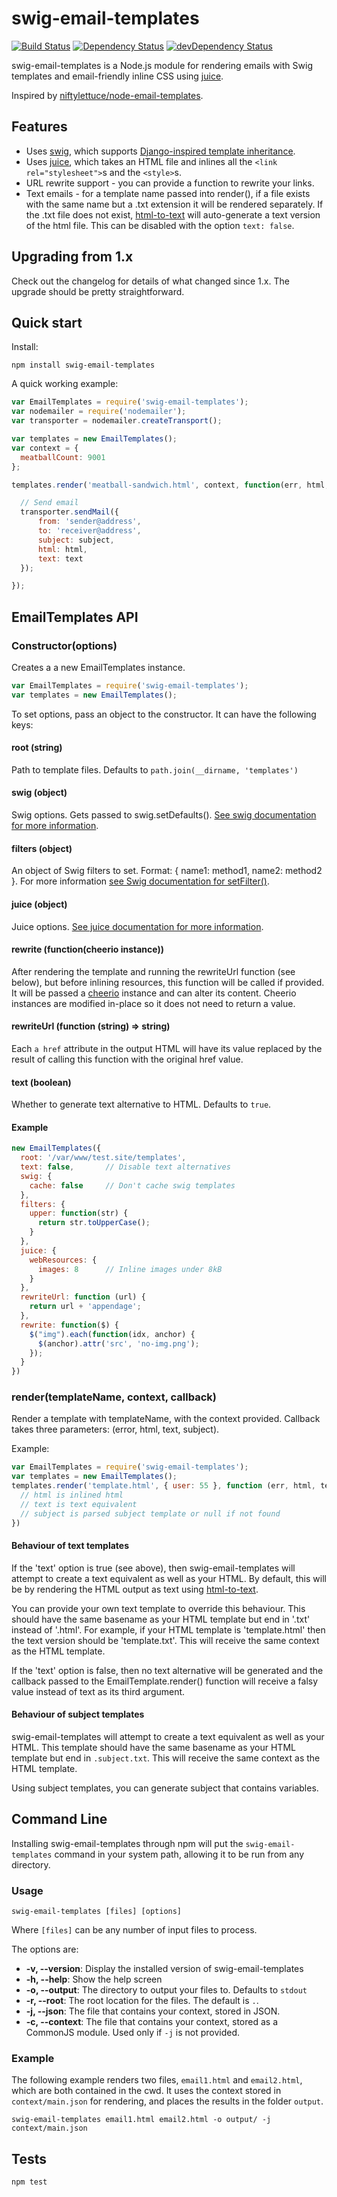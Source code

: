 # swig-email-templates

[![Build Status](https://travis-ci.org/andrewrk/swig-email-templates.png?branch=master)](https://travis-ci.org/andrewrk/swig-email-templates)
[![Dependency Status](https://david-dm.org/andrewrk/swig-email-templates.svg)](https://david-dm.org/andrewrk/swig-email-templates)
[![devDependency Status](https://david-dm.org/andrewrk/swig-email-templates/dev-status.svg)](https://david-dm.org/andrewrk/swig-email-templates#info=devDependencies)

swig-email-templates is a Node.js module for rendering emails with Swig templates and
email-friendly inline CSS using [juice](https://github.com/Automattic/juice).

Inspired by [niftylettuce/node-email-templates](https://github.com/niftylettuce/node-email-templates).


## Features

 * Uses [swig], which supports
   [Django-inspired template inheritance](https://docs.djangoproject.com/en/dev/topics/templates/#template-inheritance).
 * Uses [juice], which takes an HTML
   file and inlines all the `<link rel="stylesheet">`s and the `<style>`s.
 * URL rewrite support - you can provide a function to rewrite your links.
 * Text emails - for a template name passed into render(), if a file exists
   with the same name but a .txt extension it will be rendered separately.
   If the .txt file does not exist, [html-to-text] will auto-generate a text
   version of the html file. This can be disabled with the option `text: false`.


## Upgrading from 1.x

Check out the changelog for details of what changed since 1.x.  The upgrade
should be pretty straightforward.


## Quick start

Install:

    npm install swig-email-templates

A quick working example:

```js
var EmailTemplates = require('swig-email-templates');
var nodemailer = require('nodemailer');
var transporter = nodemailer.createTransport();

var templates = new EmailTemplates();
var context = {
  meatballCount: 9001
};

templates.render('meatball-sandwich.html', context, function(err, html, text, subject) {

  // Send email
  transporter.sendMail({
      from: 'sender@address',
      to: 'receiver@address',
      subject: subject,
      html: html,
      text: text
  });

});
```


## EmailTemplates API

### Constructor(options)

Creates a a new EmailTemplates instance.

```js
var EmailTemplates = require('swig-email-templates');
var templates = new EmailTemplates();
```

To set options, pass an object to the constructor.  It can have the following keys:

#### root (string)

Path to template files.  Defaults to ```path.join(__dirname, 'templates')```

#### swig (object)

Swig options.  Gets passed to swig.setDefaults().  [See swig documentation for more information](http://paularmstrong.github.io/swig/docs/api/#SwigOpts).

#### filters (object)

An object of Swig filters to set.  Format: { name1: method1, name2: method2 }.  For more information [see Swig documentation for setFilter()](http://paularmstrong.github.io/swig/docs/api/#setFilter).

#### juice (object)

Juice options. [See juice documentation for more information](https://github.com/Automattic/juice#options).

#### rewrite (function(cheerio instance))

After rendering the template and running the rewriteUrl function (see below), but before inlining resources, this function will be called if provided.  It will be passed a [cheerio] instance and can alter its content.  Cheerio instances are modified in-place so it does not need to return a value.

#### rewriteUrl (function (string) => string)

Each ```a href``` attribute in the output HTML will have its value replaced by the result of calling this function with the original href value.

#### text (boolean)

Whether to generate text alternative to HTML.  Defaults to ```true```.

#### Example

```js
new EmailTemplates({
  root: '/var/www/test.site/templates',
  text: false,       // Disable text alternatives
  swig: {
    cache: false     // Don't cache swig templates
  },
  filters: {
    upper: function(str) {
      return str.toUpperCase();
    }
  },
  juice: {
    webResources: {
      images: 8      // Inline images under 8kB
    }
  },
  rewriteUrl: function (url) {
    return url + 'appendage';
  },
  rewrite: function($) {
    $("img").each(function(idx, anchor) {
      $(anchor).attr('src', 'no-img.png');
    });
  }
})
```

### render(templateName, context, callback)

Render a template with templateName, with the context provided.  Callback takes three parameters: (error, html, text, subject).

Example:

```js
var EmailTemplates = require('swig-email-templates');
var templates = new EmailTemplates();
templates.render('template.html', { user: 55 }, function (err, html, text, subject) {
  // html is inlined html
  // text is text equivalent
  // subject is parsed subject template or null if not found
})
```

#### Behaviour of text templates

If the 'text' option is true (see above), then swig-email-templates will attempt to create a text equivalent as well as your HTML.  By default, this will be by rendering the HTML output as text using [html-to-text].

You can provide your own text template to override this behaviour.  This should have the same basename as your HTML template but end in '.txt' instead of '.html'.  For example, if your HTML template is 'template.html' then the text version should be 'template.txt'.  This will receive the same context as the HTML template.

If the 'text' option is false, then no text alternative will be generated and the callback passed to the EmailTemplate.render() function will receive a falsy value instead of text as its third argument.

#### Behaviour of subject templates

swig-email-templates will attempt to create a text equivalent as well as your HTML. This template should have the same basename as your HTML template but end in `.subject.txt`. This will receive the same context as the HTML template.

Using subject templates, you can generate subject that contains variables.

## Command Line

Installing swig-email-templates through npm will put the `swig-email-templates` command in your system path, allowing it to be run from any directory.

### Usage

```
swig-email-templates [files] [options]
```

Where `[files]` can be any number of input files to process.

The options are:

* **-v, --version**: Display the installed version of swig-email-templates
* **-h, --help**: Show the help screen
* **-o, --output**: The directory to output your files to. Defaults to `stdout`
* **-r, --root**: The root location for the files. The default is `.`.
* **-j, --json**: The file that contains your context, stored in JSON.
* **-c, --context**: The file that contains your context, stored as a CommonJS module. Used only if `-j` is not provided.

### Example

The following example renders two files, `email1.html` and `email2.html`, which are both contained in the cwd. It uses the context stored in `context/main.json` for rendering, and places the results in the folder `output`.

```
swig-email-templates email1.html email2.html -o output/ -j context/main.json
```


## Tests

```
npm test
```


  [swig]: https://github.com/paularmstrong/swig/
  [cheerio]: https://npmjs.com/package/cheerio
  [juice]: https://github.com/Automattic/juice
  [html-to-text]: https://www.npmjs.com/package/html-to-text
